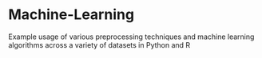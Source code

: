 # Machine-Learning
Example usage of various preprocessing techniques and machine learning algorithms across a variety of datasets in Python and R
